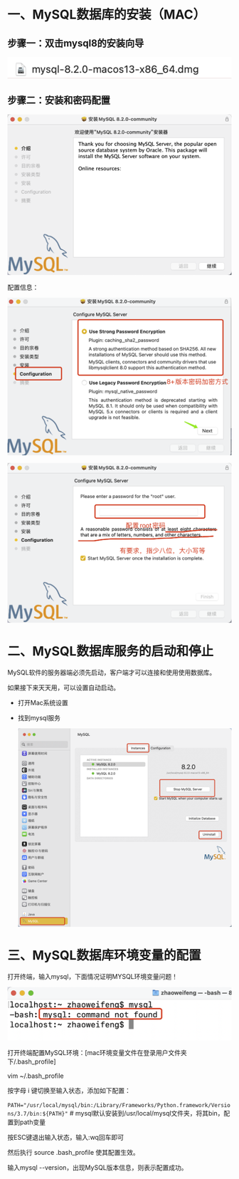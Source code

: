 

# 一、MySQL数据库的安装（MAC）



## 步骤一：双击mysql8的安装向导

![1703050965495](MySQL8.0_安装和使用文档.assets\1703050965495.png)

## 步骤二：安装和密码配置

![1703051078057](MySQL8.0_安装和使用文档.assets\1703051078057.png)

配置信息：

![1703051193588](MySQL8.0_安装和使用文档.assets\1703051193588.png)

![1703051261547](MySQL8.0_安装和使用文档.assets\1703051261547.png)



# 二、MySQL数据库服务的启动和停止

MySQL软件的服务器端必须先启动，客户端才可以连接和使用使用数据库。

如果接下来天天用，可以设置自动启动。

* 打开Mac系统设置

* 找到mysql服务

  ![1703051722457](MySQL8.0_安装和使用文档.assets\1703051722457.png)

# 三、MySQL数据库环境变量的配置

打开终端，输入mysql，下面情况证明MYSQL环境变量问题！

![1703051465101](MySQL8.0_安装和使用文档.assets\1703051465101.png)

打开终端配置MySQL环境：[mac环境变量文件在登录用户文件夹下/.bash_profile]

vim ~/.bash_profile

按字母 i 键切换至输入状态，添加如下配置：

`PATH="/usr/local/mysql/bin:/Library/Frameworks/Python.framework/Versions/3.7/bin:${PATH}"`  # mysql默认安装到/usr/local/mysql文件夹，将其bin，配置到path变量

按ESC键退出输入状态，输入:wq回车即可

然后执行 source .bash_profile 使其配置生效。

输入mysql --version，出现MySQL版本信息，则表示配置成功。